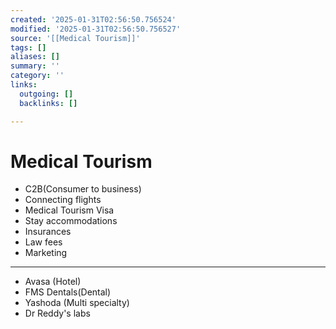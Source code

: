 ```yaml
---
created: '2025-01-31T02:56:50.756524'
modified: '2025-01-31T02:56:50.756527'
source: '[[Medical Tourism]]'
tags: []
aliases: []
summary: ''
category: ''
links:
  outgoing: []
  backlinks: []

---
```


# Medical Tourism



- C2B(Consumer to business)
- Connecting flights
- Medical Tourism Visa
- Stay accommodations
- Insurances
- Law fees
- Marketing


_____

- Avasa (Hotel)
- FMS Dentals(Dental)
- Yashoda (Multi specialty)
- Dr Reddy's labs 

